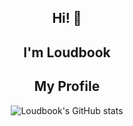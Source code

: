 <div align="center">
  
  ## Hi! 👋 
  ## I'm Loudbook

  ## My Profile

![Loudbook's GitHub stats](https://github-readme-stats.vercel.app/api?username=Loudbooks&show_icons=true&theme=radical)
</div>
